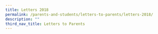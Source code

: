 ```yaml
---
title: Letters 2018
permalink: /parents-and-students/letters-to-parents/letters-2018/
description: ""
third_nav_title: Letters to Parents
---
```

